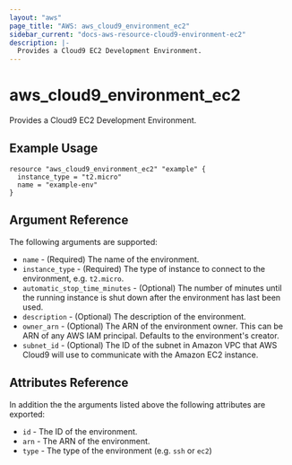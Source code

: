 ```yaml
---
layout: "aws"
page_title: "AWS: aws_cloud9_environment_ec2"
sidebar_current: "docs-aws-resource-cloud9-environment-ec2"
description: |-
  Provides a Cloud9 EC2 Development Environment.
---
```


# aws_cloud9_environment_ec2

Provides a Cloud9 EC2 Development Environment.

## Example Usage

```hcl
resource "aws_cloud9_environment_ec2" "example" {
  instance_type = "t2.micro"
  name = "example-env"
}
```

## Argument Reference

The following arguments are supported:

* `name` - (Required) The name of the environment.
* `instance_type` - (Required) The type of instance to connect to the environment, e.g. `t2.micro`.
* `automatic_stop_time_minutes` - (Optional) The number of minutes until the running instance is shut down after the environment has last been used.
* `description` - (Optional) The description of the environment.
* `owner_arn` - (Optional) The ARN of the environment owner. This can be ARN of any AWS IAM principal. Defaults to the environment's creator.
* `subnet_id` - (Optional) The ID of the subnet in Amazon VPC that AWS Cloud9 will use to communicate with the Amazon EC2 instance.

## Attributes Reference

In addition the the arguments listed above the following attributes are exported:

* `id` - The ID of the environment.
* `arn` - The ARN of the environment.
* `type` - The type of the environment (e.g. `ssh` or `ec2`)
